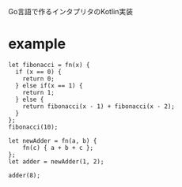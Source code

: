 Go言語で作るインタプリタのKotlin実装

# example
```
let fibonacci = fn(x) {
  if (x == 0) {
    return 0;
  } else if(x == 1) {
    return 1;
  } else {
    return fibonacci(x - 1) + fibonacci(x - 2);
  }
};
fibonacci(10);
```

```
let newAdder = fn(a, b) {
    fn(c) { a + b + c };
};
let adder = newAdder(1, 2);

adder(8); 
```